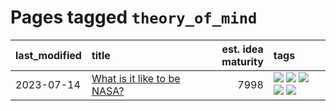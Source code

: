 # Pages tagged `theory_of_mind`

|last_modified|title|est. idea maturity|tags
|:---|:---|---:|:---|
|2023-07-14|[What is it like to be NASA?](../what_is_it_like_to_be_nasa.md)|7998|[![](https://img.shields.io/badge/tag-disunity_of_identity-7a169c)](../tags/disunity_of_identity.md) [![](https://img.shields.io/badge/tag-organization_as_entity-254eb)](../tags/organization_as_entity.md) [![](https://img.shields.io/badge/tag-philosophy-e6ab9)](../tags/philosophy.md) [![](https://img.shields.io/badge/tag-society_of_mind-fde018)](../tags/society_of_mind.md) [![](https://img.shields.io/badge/tag-theory_of_mind-d3fceb)](../tags/theory_of_mind.md)|